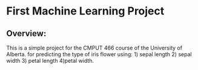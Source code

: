 <h1>
  First Machine Learning Project
</h1>

<h2>
  Overview:
</h2>
This is a simple project for the CMPUT 466 course of the University of Alberta. for predicting the type of iris flower using: 1) sepal length 2) sepal width 3) petal length 4)petal width.
